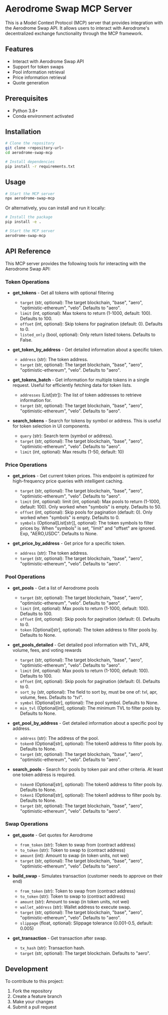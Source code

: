 # Aerodrome Swap MCP Server

This is a Model Context Protocol (MCP) server that provides integration with the Aerodrome Swap API. It allows users to interact with Aerodrome's decentralized exchange functionality through the MCP framework.

## Features

- Interact with Aerodrome Swap API
- Support for token swaps
- Pool information retrieval
- Price information retrieval
- Quote generation

## Prerequisites

- Python 3.8+
- Conda environment activated

## Installation

```bash
# Clone the repository
git clone <repository-url>
cd aerodrome-swap-mcp

# Install dependencies
pip install -r requirements.txt
```

## Usage

```bash
# Start the MCP server
npx aerodrome-swap-mcp
```

Or alternatively, you can install and run it locally:

```bash
# Install the package
pip install -e .

# Start the MCP server
aerodrome-swap-mcp
```

## API Reference

This MCP server provides the following tools for interacting with the Aerodrome Swap API:

### Token Operations

- **get_tokens** - Get all tokens with optional filtering
  - `target` (str, optional): The target blockchain, "base", "aero", "optimistic-ethereum", "velo". Defaults to "aero".
  - `limit` (int, optional): Max tokens to return (1-1000, default: 100). Defaults to 100.
  - `offset` (int, optional): Skip tokens for pagination (default: 0). Defaults to 0.
  - `listed_only` (bool, optional): Only return listed tokens. Defaults to False.

- **get_token_by_address** - Get detailed information about a specific token.
  - `address` (str): The token address.
  - `target` (str, optional): The target blockchain, "base", "aero", "optimistic-ethereum", "velo". Defaults to "aero".

- **get_tokens_batch** - Get information for multiple tokens in a single request. Useful for efficiently fetching data for token lists.
  - `addresses` (List[str]): The list of token addresses to retrieve information for.
  - `target` (str, optional): The target blockchain, "base", "aero", "optimistic-ethereum", "velo". Defaults to "aero".

- **search_tokens** - Search for tokens by symbol or address. This is useful for token selection in UI components.
  - `query` (str): Search term (symbol or address).
  - `target` (str, optional): The target blockchain, "base", "aero", "optimistic-ethereum", "velo". Defaults to "aero".
  - `limit` (int, optional): Max results (1-50, default: 10)

### Price Operations

- **get_prices** - Get current token prices. This endpoint is optimized for high-frequency price queries with intelligent caching.
  - `target` (str, optional): The target blockchain, "base", "aero", "optimistic-ethereum", "velo". Defaults to "aero".
  - `limit` (int, optional): limit (int, optional): Max pools to return (1-1000, default: 100). Only worked when "symbols" is empty. Defaults to 50.
  - `offset` (int, optional): Skip pools for pagination (default: 0). Only worked when "symbols" is empty. Defaults to 0.
  - `symbols` (Optional[List[str]], optional): The token symbols to filter prices by. When "symbols" is set, "limit" and "offset" are ignored. Exp, "AERO,USDC". Defaults to None.

- **get_price_by_address** - Get price for a specific token.
  - `address` (str): The token address.
  - `target` (str, optional): The target blockchain, "base", "aero", "optimistic-ethereum", "velo". Defaults to "aero".

### Pool Operations

- **get_pools** - Get a list of Aerodrome pools
  - `target` (str, optional): The target blockchain, "base", "aero", "optimistic-ethereum", "velo". Defaults to "aero".
  - `limit` (int, optional): Max pools to return (1-1000, default: 100). Defaults to 100.
  - `offset` (int, optional): Skip pools for pagination (default: 0). Defaults to 0.
  - `token` (Optional[str], optional): The token address to filter pools by. Defaults to None.

- **get_pools_detailed** - Get detailed pool information with TVL, APR, volume, fees, and voting rewards
  - `target` (str, optional): The target blockchain, "base", "aero", "optimistic-ethereum", "velo". Defaults to "aero".
  - `limit` (int, optional): Max pools to return (1-1000, default: 100). Defaults to 100.
  - `offset` (int, optional): Skip pools for pagination (default: 0). Defaults to 0.
  - `sort_by` (str, optional): The field to sort by, must be one of: tvl, apr, volume, fees. Defaults to "tvl".
  - `symbol` (Optional[str], optional): The pool symbol. Defaults to None.
  - `min_tvl` (Optional[int], optional): The minimum TVL to filter pools by. Defaults to None.

- **get_pool_by_address** - Get detailed information about a specific pool by address.
  - `address` (str): The address of the pool.
  - `token0` (Optional[str], optional): The token0 address to filter pools by. Defaults to None.
  - `target` (str, optional): The target blockchain, "base", "aero", "optimistic-ethereum", "velo". Defaults to "aero".

- **search_pools** - Search for pools by token pair and other criteria. At least one token address is required.
  - `token0` (Optional[str], optional): The token0 address to filter pools by. Defaults to None.
  - `token1` (Optional[str], optional): The token1 address to filter pools by. Defaults to None.
  - `target` (str, optional): The target blockchain, "base", "aero", "optimistic-ethereum", "velo". Defaults to "aero".

### Swap Operations

- **get_quote** - Get quotes for Aerodrome
  - `from_token` (str): Token to swap from (contract address)
  - `to_token` (str): Token to swap to (contract address)
  - `amount` (int): Amount to swap (in token units, not wei)
  - `target` (str, optional): The target blockchain, "base", "aero", "optimistic-ethereum", "velo". Defaults to "aero".

- **build_swap** - Simulates transaction (customer needs to approve on their end)
  - `from_token` (str): Token to swap from (contract address)
  - `to_token` (str): Token to swap to (contract address)
  - `amount` (str): Amount to swap (in token units, not wei)
  - `wallet_address` (str): Wallet address to execute swap.
  - `target` (str, optional): The target blockchain, "base", "aero", "optimistic-ethereum", "velo". Defaults to "aero".
  - `slippage` (float, optional): Slippage tolerance (0.001-0.5, default: 0.005)

- **get_transaction** - Get transaction after swap.
  - `tx_hash` (str): Transaction hash.
  - `target` (str, optional): The target blockchain. Defaults to "aero".

## Development

To contribute to this project:

1. Fork the repository
2. Create a feature branch
3. Make your changes
4. Submit a pull request
